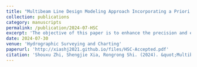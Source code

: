 ```yaml
---
title: "Multibeam Line Design Modeling Approach Incorporating a Priori Seabed Topographic Information"
collection: publications
category: manuscripts
permalink: /publication/2024-07-HSC
excerpt: 'The objective of this paper is to enhance the precision and efficacy of seabed topographic surveying through the utilisation of multibeam bathymetry technology in intricate marine environments. The study adopts a combination of mathematical geometric derivation and genetic algorithm to construct a mathematical relationship model between the coverage width of multibeam bathymetry and the overlap rate of the coverage width of neighbouring lines under different seabed terrain conditions, and then introduces Monte Carlo to assist in the establishment of a more efficient model, so as to achieve the optimization of the design of survey line trajectories under the two-dimensional static and three-dimensional dynamic environments. The results show that the line design based on genetic algorithm can significantly improve the accuracy and comprehensiveness of the bathymetric data acquisition, optimise the line trajectory, and provide mathematical support for the practical application of the multibeam line survey problem.'
date: 2024-07-30
venue: 'Hydrographic Surveying and Charting'
paperurl: 'http://xiashj2021.github.io/files/HSC-Accepted.pdf'
citation: 'Shouxu Zhi, Shengjie Xia, Rongrong Shi. (2024). &quot;Multibeam Line Design Modeling Approach Incorporating a Priori Seabed Topographic Information.&quot; <i>Hydrographic Surveying and Charting (A Chinese core Journal on Geodesy)</i>. (Accepted, in Chinese simplified manuscript)'
---
```


<!--
The contents above will be part of a list of publications, if the user clicks the link for the publication than the contents of section will be rendered as a full page, allowing you to provide more information about the paper for the reader. When publications are displayed as a single page, the contents of the above "citation" field will automatically be included below this section in a smaller font.
-->
